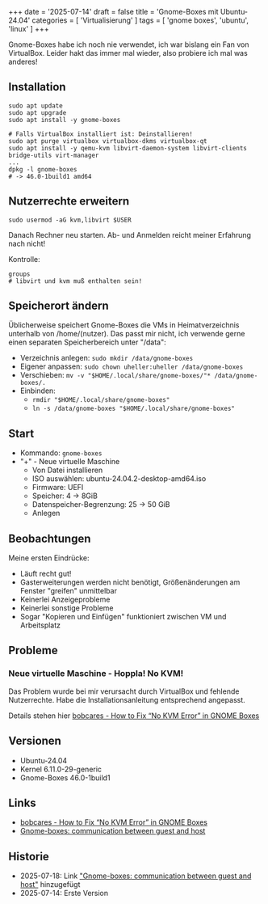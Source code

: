 +++
date = '2025-07-14'
draft = false
title = 'Gnome-Boxes mit Ubuntu-24.04'
categories = [ 'Virtualisierung' ]
tags = [ 'gnome boxes', 'ubuntu', 'linux' ]
+++

<!--
Gnome-Boxes mit Ubuntu-24.04
============================
-->

Gnome-Boxes habe ich noch nie verwendet,
ich war bislang ein Fan von VirtualBox.
Leider hakt das immer mal wieder, also
probiere ich mal was anderes!

<!--more-->

Installation
------------

```
sudo apt update
sudo apt upgrade
sudo apt install -y gnome-boxes

# Falls VirtualBox installiert ist: Deinstallieren!
sudo apt purge virtualbox virtualbox-dkms virtualbox-qt
sudo apt install -y qemu-kvm libvirt-daemon-system libvirt-clients bridge-utils virt-manager
...
dpkg -l gnome-boxes
# -> 46.0-1build1 amd64
```

Nutzerrechte erweitern
----------------------

```
sudo usermod -aG kvm,libvirt $USER
```

Danach Rechner neu starten. Ab- und Anmelden
reicht meiner Erfahrung nach nicht!

Kontrolle:

```
groups
# libvirt und kvm muß enthalten sein!
```

Speicherort ändern
------------------

Üblicherweise speichert Gnome-Boxes
die VMs in Heimatverzeichnis unterhalb von /home/(nutzer).
Das passt mir nicht, ich verwende gerne einen separaten
Speicherbereich unter "/data":

- Verzeichnis anlegen: `sudo mkdir /data/gnome-boxes`
- Eigener anpassen: `sudo chown uheller:uheller /data/gnome-boxes`
- Verschieben: `mv -v "$HOME/.local/share/gnome-boxes/"* /data/gnome-boxes/.`
- Einbinden:
  - `rmdir "$HOME/.local/share/gnome-boxes"`
  - `ln -s /data/gnome-boxes "$HOME/.local/share/gnome-boxes"`
  

Start
-----

- Kommando: `gnome-boxes`
- "+" - Neue virtuelle Maschine
  - Von Datei installieren
  - ISO auswählen: ubuntu-24.04.2-desktop-amd64.iso
  - Firmware: UEFI
  - Speicher: 4 -> 8GiB
  - Datenspeicher-Begrenzung: 25 -> 50 GiB
  - Anlegen

Beobachtungen
-------------

Meine ersten Eindrücke:

- Läuft recht gut!
- Gasterweiterungen werden nicht benötigt, Größenänderungen am
  Fenster "greifen" unmittelbar
- Keinerlei Anzeigeprobleme
- Keinerlei sonstige Probleme
- Sogar "Kopieren und Einfügen" funktioniert zwischen VM und Arbeitsplatz

Probleme
--------

### Neue virtuelle Maschine - Hoppla! No KVM!

Das Problem wurde bei mir verursacht durch
VirtualBox und fehlende Nutzerrechte.
Habe die Installationsanleitung entsprechend
angepasst.

Details stehen hier [bobcares - How to Fix “No KVM Error” in GNOME Boxes](https://bobcares.com/blog/how-to-fix-no-kvm-error-in-gnome-boxes/)

Versionen
---------

- Ubuntu-24.04
- Kernel 6.11.0-29-generic
- Gnome-Boxes 46.0-1build1

Links
-----

- [bobcares - How to Fix “No KVM Error” in GNOME Boxes](https://bobcares.com/blog/how-to-fix-no-kvm-error-in-gnome-boxes/)
- [Gnome-boxes: communication between guest and host](https://itsfoss.community/t/gnome-boxes-communication-between-guest-and-host/11807/7)

Historie
--------

- 2025-07-18: Link ["Gnome-boxes: communication between guest and host"](https://itsfoss.community/t/gnome-boxes-communication-between-guest-and-host/11807/7) hinzugefügt
- 2025-07-14: Erste Version
